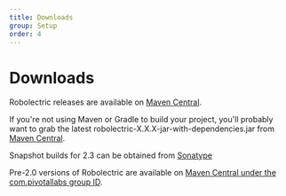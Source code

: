 ```yaml
---
title: Downloads
group: Setup
order: 4
---
```


# Downloads

Robolectric releases are available on [Maven Central](http://search.maven.org/#search%7Cga%7C1%7Cg%3A%22org.robolectric%22).

If you're not using Maven or Gradle to build your project, you'll probably want to grab the latest
robolectric-X.X.X-jar-with-dependencies.jar from [Maven Central](http://search.maven.org/#search%7Cga%7C1%7Cg%3A%22org.robolectric%22).

Snapshot builds for 2.3 can be obtained from [Sonatype](https://oss.sonatype.org/index.html#nexus-search;gav~org.robolectric~~2.3-SNAPSHOT~~)

Pre-2.0 versions of Robolectric are available on [Maven Central under the com.pivotallabs group ID](http://search.maven.org/#search%7Cgav%7C1%7Cg%3A%22com.pivotallabs%22%20AND%20a%3A%22robolectric%22).